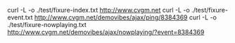 curl -L -o ./test/fixure-index.txt http://www.cvgm.net
curl -L -o ./test/fixure-event.txt http://www.cvgm.net/demovibes/ajax/ping/8384369
curl -L -o ./test/fixure-nowplaying.txt http://www.cvgm.net/demovibes/ajax/nowplaying/?event=8384369
